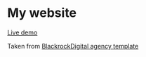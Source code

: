 # My website

[Live demo](https://sainthillier.fr)

Taken from [BlackrockDigital agency template](https://github.com/BlackrockDigital/startbootstrap-agency) 